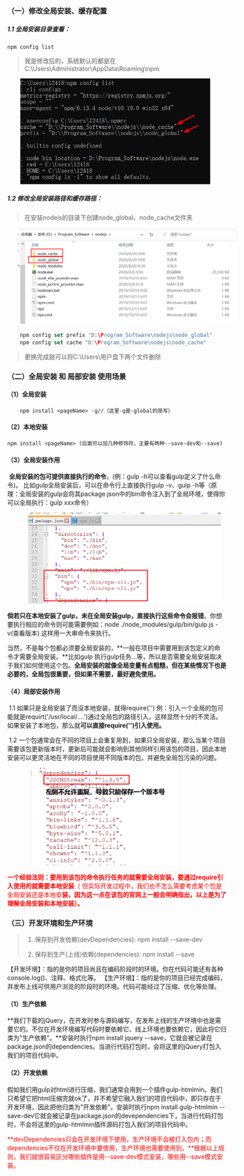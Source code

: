 ### （一）修改全局安装、缓存配置

##### 		1.1 全局安装目录查看：

```
npm config list
```

> 我是修改后的，系统默认的都是在C:\Users\Administrator\AppData\Roaming\npm

<img src="npm_img/01.png" style="zoom:60%;margin-left:50px;" />

##### 		1.2 修改全局安装路径和缓存路径：	

>  	在安装nodejs的目录下创建node_global、node_cache文件夹

<img src="npm_img/02.png" alt=" " style="zoom:50%; margin-left:50px;" />



```swift
    npm config set prefix "D:\Program_Software\nodejs\node_global"
    npm config set cache "D:\Program_Software\nodejs\node_cache"
```

> 更换完成就可以将C:\Users\用户盘下两个文件删除



### （二）全局安装 和 局部安装 使用场景

#### 	（1）全局安装

```
	npm install <pageName> -g//（这里-g是-global的简写）
```

#### 	（2）本地安装

```
npm install <pageName> (后面可以加几种修饰符，主要有两种--save-dev和--save)
```

#### 	（3）全局安装作用

​    **全局安装的包可提供直接执行的命令**，(例：gulp -h可以查看gulp定义了什么命令)。 比如gulp全局安装后，可以在命令行上直接执行gulp -v、gulp -h等（原理：全局安装的gulp会将其package.json中的bin命令注入到了全局环境，使得你可以全局执行：gulp xxx命令）

<img src="npm_img/3.png" style="zoom:60%; margin-left:80px" />

**倘若只在本地安装了gulp，未在全局安装gulp，直接执行这些命令会报错**。你想要执行相应的命令则可能需要例如：node ./node_modules/gulp/bin/gulp.js -v(查看版本) 这样用一大串命令来执行。

当然，不是每个包都必须要全局安装的，**一般在项目中需要用到该包定义的命令才需要全局安装。**比如gulp <taskName>执行gulp任务...等，所以是否需要全局安装取决于我们如何使用这个包。**全局安装的就像全局变量有点粗糙，但在某些情况下也是必要的，全局包很重要，但如果不需要，最好避免使用。**

#### （4）局部安装作用

​	1.1 如果只是全局安装了而没本地安装，就得require('<pagePath>') 例：引入一个全局的包可能就是requirt('/usr/local/....')通过全局包的路径引入，这样显然十分的不灵活。如果安装了本地包，那么就**可以直接require('<pageName>')引入使用。**

​	1.2 一个包通常会在不同的项目上会重复用到，如果只全局安装，那么当某个项目需要该包更新版本时，更新后可能就会影响到其他同样引用该包的项目，因此本地安装可以更灵活地在不同的项目使用不同版本的包，并避免全局包污染的问题。

<img src="npm_img/4.png" style="zoom:67%;margin-left:80px" />



<span style="color:red"> **一个经验法则：要用到该包的命令执行任务的就需要全局安装，要通过require引入使用的就需要本地安装**（ 但实际开发过程中，我们也不怎么需要考虑某个包是全局安装还是本地安**装，因为这一点在该包的官网上一般会明确指出，以上是为了理解全局安装和本地安装）。**</span>

### （三）开发环境和生产环境

>1. 保存到开发依赖(devDependencies): npm install <pageName> --save-dev
>
>2. 保存到生产(上线)依赖(dependencies): npm install <pageName> --save



【开发环境】：指的是你的项目尚且在编码阶段时的环境。你在代码可能还有各种console.log()、注释、格式化等。
【生产环境】：指的是你的项目已经完成编码，并发布上线可供用户浏览的阶段时的环境。代码可能经过了压缩、优化等处理。

#### （1）生产依赖

​	**我们下载的jQuery，在开发时参与源码编写，在发布上线的生产环境中也是需要它的。不仅在开发环境编写代码时要依赖它、线上环境也要依赖它，因此将它归类为"生产依赖"。**安装时执行npm install jquery --save，它就会被记录在package.json的dependencies。当进行代码打包时，会将这里的jQuery打包入我们的项目代码中。

#### （2）开发依赖

​	假如我们用gulp对html进行压缩，我们通常会用到一个插件gulp-htmlmin。我们只希望它把html压缩完就ok了，并不希望它融入我们的项目代码中，即只存在于开发环境，因此把他归类为"开发依赖"。安装时执行npm install gulp-htmlmin --save-dev它就会被记录在package.json的devependencies下，当进行代码打包时，不会将这里的gulp-htmlmin插件源码打包入我们的项目代码中。



<span style="color:red">**devDependencies只会在开发环境下使用，生产环境不会被打入包内；而dependencies不仅在开发环境中要使用，生产环境也需要使用到。**根据以上规则，我们就很容易区分哪些插件是用--save-dev模式安装，哪些用--save模式安装。</span>